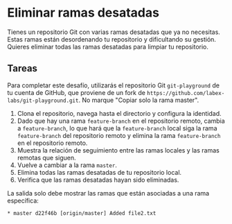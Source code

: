 # Eliminar ramas desatadas

Tienes un repositorio Git con varias ramas desatadas que ya no necesitas. Estas ramas están desordenando tu repositorio y dificultando su gestión. Quieres eliminar todas las ramas desatadas para limpiar tu repositorio.

## Tareas

Para completar este desafío, utilizarás el repositorio Git `git-playground` de tu cuenta de GitHub, que proviene de un fork de `https://github.com/labex-labs/git-playground.git`. No marque "Copiar solo la rama master".

1. Clona el repositorio, navega hasta el directorio y configura la identidad.
2. Dado que hay una rama `feature-branch` en el repositorio remoto, cambia a `feature-branch`, lo que hará que la `feature-branch` local siga la rama `feature-branch` del repositorio remoto y elimina la rama `feature-branch` en el repositorio remoto.
3. Muestra la relación de seguimiento entre las ramas locales y las ramas remotas que siguen.
4. Vuelve a cambiar a la rama `master`.
5. Elimina todas las ramas desatadas de tu repositorio local.
6. Verifica que las ramas desatadas hayan sido eliminadas.

La salida solo debe mostrar las ramas que están asociadas a una rama específica:

```shell
* master d22f46b [origin/master] Added file2.txt
```
